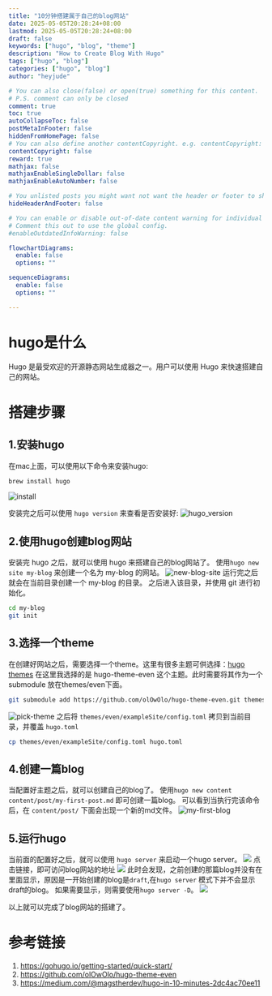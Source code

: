 ```yaml
---
title: "10分钟搭建属于自己的blog网站"
date: 2025-05-05T20:28:24+08:00
lastmod: 2025-05-05T20:28:24+08:00
draft: false
keywords: ["hugo", "blog", "theme"]
description: "How to Create Blog With Hugo"
tags: ["hugo", "blog"]
categories: ["hugo", "blog"]
author: "heyjude"

# You can also close(false) or open(true) something for this content.
# P.S. comment can only be closed
comment: true
toc: true
autoCollapseToc: false
postMetaInFooter: false
hiddenFromHomePage: false
# You can also define another contentCopyright. e.g. contentCopyright: "This is another copyright."
contentCopyright: false
reward: true
mathjax: false
mathjaxEnableSingleDollar: false
mathjaxEnableAutoNumber: false

# You unlisted posts you might want not want the header or footer to show
hideHeaderAndFooter: false

# You can enable or disable out-of-date content warning for individual post.
# Comment this out to use the global config.
#enableOutdatedInfoWarning: false

flowchartDiagrams:
  enable: false
  options: ""

sequenceDiagrams: 
  enable: false
  options: ""

---
```

# hugo是什么

Hugo 是最受欢迎的开源静态网站生成器之一。用户可以使用 Hugo 来快速搭建自己的网站。

# 搭建步骤

## 1.安装hugo
在mac上面，可以使用以下命令来安装hugo:
```bash
brew install hugo
```
![install](http://img.music-poster.art/2025/05/c9d27037a7d215ff8eaa14383cba62b6.png)

安装完之后可以使用 `hugo version` 来查看是否安装好:
![hugo_version](http://img.music-poster.art/2025/05/9368e5db6f1f18f70eba3017c7144a9b.png)

## 2.使用hugo创建blog网站
安装完 hugo 之后，就可以使用 hugo 来搭建自己的blog网站了。
使用`hugo new site my-blog` 来创建一个名为 my-blog 的网站。
![new-blog-site](http://img.music-poster.art/2025/05/c31b6d2f942a44af304823b9b2d40e76.png)
运行完之后就会在当前目录创建一个 my-blog 的目录。
之后进入该目录，并使用 git 进行初始化。
```bash
cd my-blog
git init
```

## 3.选择一个theme
在创建好网站之后，需要选择一个theme。这里有很多主题可供选择：[hugo themes](https://themes.gohugo.io/)
在这里我选择的是 hugo-theme-even 这个主题。此时需要将其作为一个 submodule 放在themes/even下面。
```bash
git submodule add https://github.com/olOwOlo/hugo-theme-even.git themes/even
```
![pick-theme](http://img.music-poster.art/2025/05/10d92ec7695324dd4db2cb0772f764f8.png)
之后将 `themes/even/exampleSite/config.toml` 拷贝到当前目录，并覆盖 `hugo.toml`
```bash
cp themes/even/exampleSite/config.toml hugo.toml
```



## 4.创建一篇blog
当配置好主题之后，就可以创建自己的blog了。
使用`hugo new content content/post/my-first-post.md` 即可创建一篇blog。
可以看到当执行完该命令后，在 `content/post/` 下面会出现一个新的md文件。
![my-first-blog](http://img.music-poster.art/2025/05/b6760e2f47eed1c8a962e475f69adc92.png)


## 5.运行hugo
当前面的配置好之后，就可以使用 `hugo server` 来启动一个hugo server。
![](http://img.music-poster.art/2025/05/69da7f70c3795f266a83207d186d0ad4.png)
点击链接，即可访问blog网站的地址
![](http://img.music-poster.art/2025/05/10ebbce59ca6637b1b44c8d884c471bd.png)
此时会发现，之前创建的那篇blog并没有在里面显示，原因是一开始创建的blog是`draft`,在`hugo server` 模式下并不会显示draft的blog。
如果需要显示，则需要使用`hugo server -D`。
![](http://img.music-poster.art/2025/05/72c092d59ad8143fa61188eac94ace32.png)

以上就可以完成了blog网站的搭建了。

# 参考链接
1. https://gohugo.io/getting-started/quick-start/
2. https://github.com/olOwOlo/hugo-theme-even
3. https://medium.com/@magstherdev/hugo-in-10-minutes-2dc4ac70ee11
